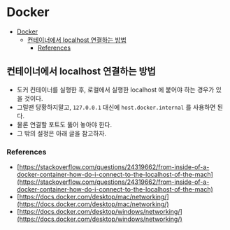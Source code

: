 # Docker

- [Docker](#docker)
  - [컨테이너에서 localhost 연결하는 방법](#컨테이너에서-localhost-연결하는-방법)
    - [References](#references)

## 컨테이너에서 localhost 연결하는 방법

- 도커 컨테이너를 실행한 후, 로컬에서 실행한 localhost 에 붙어야 하는 경우가 있을 것이다.
- 그럴땐 당황하지말고, `127.0.0.1` 대신에 `host.docker.internal` 를 사용하면 된다.
- 물론 연결할 포트도 뚫어 놓아야 한다.
- 그 밖의 설정은 아래 글을 참고하자.

### References

- [https://stackoverflow.com/questions/24319662/from-inside-of-a-docker-container-how-do-i-connect-to-the-localhost-of-the-mach](https://stackoverflow.com/questions/24319662/from-inside-of-a-docker-container-how-do-i-connect-to-the-localhost-of-the-mach)
- [https://docs.docker.com/desktop/mac/networking/](https://docs.docker.com/desktop/mac/networking/)
- [https://docs.docker.com/desktop/windows/networking/](https://docs.docker.com/desktop/windows/networking/)
